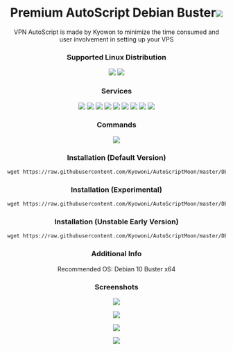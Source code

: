 <h1 align="center">Premium AutoScript Debian Buster<img src="https://img.shields.io/badge/Version-2.0.4-blue.svg"></h1>

<p align="center">VPN AutoScript is made by Kyowon to minimize the time consumed and user involvement in setting up your VPS</p>

<h3 align="center">Supported Linux Distribution</h3>
<p align="center">
  <a><img src="https://img.shields.io/badge/Support-Debian%209-red.svg"></a>
  <a><img src="https://img.shields.io/badge/Support-Debian%2010-red.svg"></a>
  
</p>
<h3 align="center">Services</h3>
<p align="center">
  <a><img src="https://img.shields.io/badge/Service-OpenSSH-green.svg"></a>
  <a><img src="https://img.shields.io/badge/Service-Webmin-green.svg"></a>
  <a><img src="https://img.shields.io/badge/Service-Dropbear-green.svg"></a>
  <a><img src="https://img.shields.io/badge/Service-BadVPN-green.svg"></a>
  <a><img src="https://img.shields.io/badge/Service-Stunnel-green.svg"></a>
  <a><img src="https://img.shields.io/badge/Service-OpenVPN-green.svg"></a>
  <a><img src="https://img.shields.io/badge/Service-Squid3-green.svg"></a>
  <a><img src="https://img.shields.io/badge/Service-Privoxy-green.svg"></a>
  <a><img src="https://img.shields.io/badge/Service-TCP+UDP-green.svg"></a>
 </p>
<h3 align="center">Commands</h3>
<p align="center">
  <a><img src="https://img.shields.io/badge/Commands-menu-yellow.svg"></a>
 </p>

<h3 align="center">Installation (Default Version)</h3>

  ```html
wget https://raw.githubusercontent.com/Kyowoni/AutoScriptMoon/master/DB && chmod +x DB && ./DB
  ```

<h3 align="center">Installation (Experimental)</h3>

  ```html
wget https://raw.githubusercontent.com/Kyowoni/AutoScriptMoon/master/DBE && chmod +x DBE && ./DBE
  ```
 
<h3 align="center">Installation (Unstable Early Version)</h3>

  ```html
wget https://raw.githubusercontent.com/Kyowoni/AutoScriptMoon/master/DBM && chmod +x DBM && ./DBM
  ```


<h3 align="center">Additional Info</h3>
<p align="center">
Recommended OS: Debian 10 Buster x64

<h3 align="center">Screenshots</h3>
<p align="center">
<img src="https://github.com/raziman869/AutoScriptDB/raw/master/Snapshots/1.png">
   </p>
  <p align="center">
  <img src="https://github.com/raziman869/AutoScriptDB/raw/master/Snapshots/2.png">
   </p>
  <p align="center">
  <img src="https://github.com/raziman869/AutoScriptDB/raw/master/Snapshots/3.png">
  </p>
  <p align="center">
  <img src="https://github.com/raziman869/AutoScriptDB/raw/master/Snapshots/4.png">
   </p>
   
